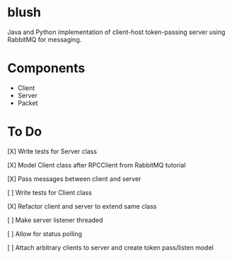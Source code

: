 blush
=====

Java and Python implementation of client-host token-passing server using RabbitMQ for messaging.

Components
==========
- Client
- Server
- Packet

To Do
=====
[X] Write tests for Server class

[X] Model Client class after RPCClient from RabbitMQ tutorial

[X] Pass messages between client and server

[ ] Write tests for Client class

[X] Refactor client and server to extend same class

[ ] Make server listener threaded

[ ] Allow for status polling

[ ] Attach arbitrary clients to server and create token pass/listen model
